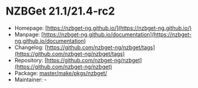 # NZBGet 21.1/21.4-rc2
 - Homepage: [https://nzbget-ng.github.io/](https://nzbget-ng.github.io/)
 - Manpage: [https://nzbget-ng.github.io/documentation](https://nzbget-ng.github.io/documentation)
 - Changelog: [https://github.com/nzbget-ng/nzbget/tags](https://github.com/nzbget-ng/nzbget/tags)
 - Repository: [https://github.com/nzbget-ng/nzbget](https://github.com/nzbget-ng/nzbget)
 - Package: [master/make/pkgs/nzbget/](https://github.com/Freetz-NG/freetz-ng/tree/master/make/pkgs/nzbget/)
 - Maintainer: -

